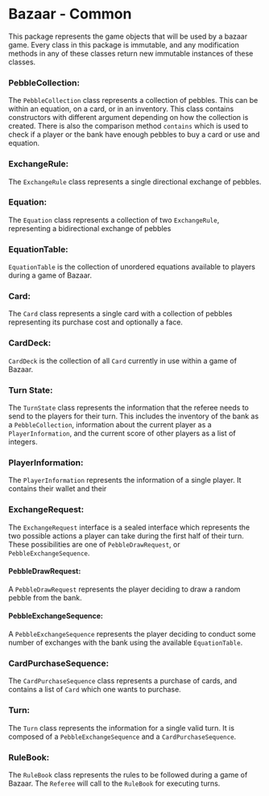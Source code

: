 # Bazaar - Common

This package represents the game objects that will be used by a bazaar game. Every class in this package is
immutable, and any modification methods in any of these classes return new immutable instances of these
classes.

### PebbleCollection:
The `PebbleCollection` class represents a collection of pebbles. This can be within an equation, on a card,
or in an inventory. This class contains constructors with different argument depending on how the 
collection is created. There is also the comparison method `contains` which is used to 
check if a player or the bank have enough pebbles to buy a card or use and equation.

### ExchangeRule:
The `ExchangeRule` class represents a single directional exchange of pebbles.

### Equation:
The `Equation` class represents a collection of two `ExchangeRule`, representing a bidirectional exchange of pebbles

### EquationTable:
`EquationTable` is the collection of unordered equations available to players during a game of Bazaar.

### Card:
The `Card` class represents a single card with a collection of pebbles representing its purchase cost and optionally a 
face.

### CardDeck:
`CardDeck` is the collection of all `Card` currently in use within a game of Bazaar.

### Turn State:
The `TurnState` class represents the information that the referee needs to send to the players for
their turn. This includes the inventory of the bank as a `PebbleCollection`, information about the current 
player as a `PlayerInformation`, and the current score of other players as a list of 
integers.

### PlayerInformation:
The `PlayerInformation` represents the information of a single player. It contains their wallet and their 

### ExchangeRequest:
The `ExchangeRequest` interface is a sealed interface which represents the two possible actions a player can take during
the first half of their turn. These possibilities are one of `PebbleDrawRequest`, or `PebbleExchangeSequence`.

#### PebbleDrawRequest:
A `PebbleDrawRequest` represents the player deciding to draw a random pebble from the bank.

#### PebbleExchangeSequence:
A `PebbleExchangeSequence` represents the player deciding to conduct some number of exchanges with the bank using the
available `EquationTable`.

### CardPurchaseSequence:
The `CardPurchaseSequence` class represents a purchase of cards, and contains a list of `Card` which one wants
to purchase.

### Turn:
The `Turn` class represents the information for a single valid turn. It is composed of a `PebbleExchangeSequence` and a 
`CardPurchaseSequence`.

### RuleBook:
The `RuleBook` class represents the rules to be followed during a game of Bazaar. The `Referee` will call to the 
`RuleBook` for executing turns.